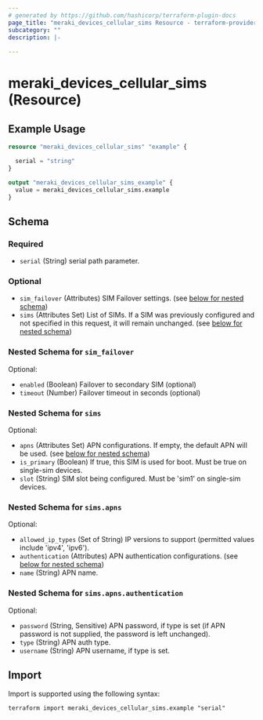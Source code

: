```yaml
---
# generated by https://github.com/hashicorp/terraform-plugin-docs
page_title: "meraki_devices_cellular_sims Resource - terraform-provider-meraki"
subcategory: ""
description: |-
  
---
```


# meraki_devices_cellular_sims (Resource)



## Example Usage

```terraform
resource "meraki_devices_cellular_sims" "example" {

  serial = "string"
}

output "meraki_devices_cellular_sims_example" {
  value = meraki_devices_cellular_sims.example
}
```

<!-- schema generated by tfplugindocs -->
## Schema

### Required

- `serial` (String) serial path parameter.

### Optional

- `sim_failover` (Attributes) SIM Failover settings. (see [below for nested schema](#nestedatt--sim_failover))
- `sims` (Attributes Set) List of SIMs. If a SIM was previously configured and not specified in this request, it will remain unchanged. (see [below for nested schema](#nestedatt--sims))

<a id="nestedatt--sim_failover"></a>
### Nested Schema for `sim_failover`

Optional:

- `enabled` (Boolean) Failover to secondary SIM (optional)
- `timeout` (Number) Failover timeout in seconds (optional)


<a id="nestedatt--sims"></a>
### Nested Schema for `sims`

Optional:

- `apns` (Attributes Set) APN configurations. If empty, the default APN will be used. (see [below for nested schema](#nestedatt--sims--apns))
- `is_primary` (Boolean) If true, this SIM is used for boot. Must be true on single-sim devices.
- `slot` (String) SIM slot being configured. Must be 'sim1' on single-sim devices.

<a id="nestedatt--sims--apns"></a>
### Nested Schema for `sims.apns`

Optional:

- `allowed_ip_types` (Set of String) IP versions to support (permitted values include 'ipv4', 'ipv6').
- `authentication` (Attributes) APN authentication configurations. (see [below for nested schema](#nestedatt--sims--apns--authentication))
- `name` (String) APN name.

<a id="nestedatt--sims--apns--authentication"></a>
### Nested Schema for `sims.apns.authentication`

Optional:

- `password` (String, Sensitive) APN password, if type is set (if APN password is not supplied, the password is left unchanged).
- `type` (String) APN auth type.
- `username` (String) APN username, if type is set.

## Import

Import is supported using the following syntax:

```shell
terraform import meraki_devices_cellular_sims.example "serial"
```
